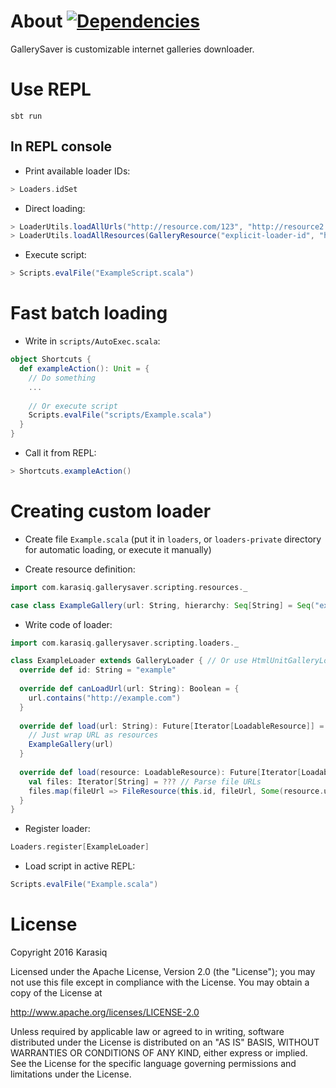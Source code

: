 # About [![Dependencies](https://app.updateimpact.com/badge/692686982173822976/gallerysaver.svg?config=compile)](https://app.updateimpact.com/latest/692686982173822976/gallerysaver)
GallerySaver is customizable internet galleries downloader.

# Use REPL
```
sbt run
```

## In REPL console
* Print available loader IDs:
```scala
> Loaders.idSet
```

* Direct loading:
```scala
> LoaderUtils.loadAllUrls("http://resource.com/123", "http://resource2.com/123")
> LoaderUtils.loadAllResources(GalleryResource("explicit-loader-id", "http://resource.com/321", hierarchy = Seq("example", "destination", "directory")))
```

* Execute script:
```scala
> Scripts.evalFile("ExampleScript.scala")
```

# Fast batch loading
* Write in `scripts/AutoExec.scala`:
```scala
object Shortcuts {
  def exampleAction(): Unit = {
    // Do something
    ...
    
    // Or execute script
    Scripts.evalFile("scripts/Example.scala")
  }
}
```

* Call it from REPL:
```scala
> Shortcuts.exampleAction()
```

# Creating custom loader
* Create file `Example.scala` (put it in `loaders`, or `loaders-private` directory for automatic loading, or execute it manually)

* Create resource definition:
```scala
import com.karasiq.gallerysaver.scripting.resources._

case class ExampleGallery(url: String, hierarchy: Seq[String] = Seq("example", "unsorted"), referrer: Option[String] = None, cookies: Map[String, String] = Map.empty, loader: String = "example") extends LoadableGallery
```

* Write code of loader:
```scala
import com.karasiq.gallerysaver.scripting.loaders._

class ExampleLoader extends GalleryLoader { // Or use HtmlUnitGalleryLoader for predefined HtmlUnit interfaces
  override def id: String = "example"
  
  override def canLoadUrl(url: String): Boolean = {
    url.contains("http://example.com")
  }
  
  override def load(url: String): Future[Iterator[LoadableResource]] = LoaderUtils.asResourcesFuture {
    // Just wrap URL as resources
    ExampleGallery(url)
  }
  
  override def load(resource: LoadableResource): Future[Iterator[LoadableResource]] = LoaderUtils.future {
    val files: Iterator[String] = ??? // Parse file URLs
    files.map(fileUrl => FileResource(this.id, fileUrl, Some(resource.url), Map.empty, resource.hierarchy :+ "example subdirectory")) // Wrap URLs as file resources
  }
}
```

* Register loader:
```scala
Loaders.register[ExampleLoader]
```

* Load script in active REPL:
```scala
Scripts.evalFile("Example.scala")
```

# License
Copyright 2016 Karasiq

Licensed under the Apache License, Version 2.0 (the "License");
you may not use this file except in compliance with the License.
You may obtain a copy of the License at

  http://www.apache.org/licenses/LICENSE-2.0

Unless required by applicable law or agreed to in writing, software
distributed under the License is distributed on an "AS IS" BASIS,
WITHOUT WARRANTIES OR CONDITIONS OF ANY KIND, either express or implied.
See the License for the specific language governing permissions and
limitations under the License.

